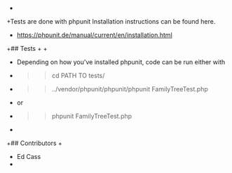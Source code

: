 
+
+Tests are done with phpunit Installation instructions can be found here.
+ https://phpunit.de/manual/current/en/installation.html



+## Tests
+
+
+ Depending on how you've installed phpunit, code can be run either with
+ >>cd PATH TO tests/
+ >>../vendor/phpunit/phpunit/phpunit FamilyTreeTest.php
+ or
+ >>phpunit FamilyTreeTest.php
+
+## Contributors
+
+ Ed Cass
+
